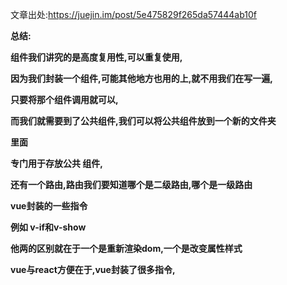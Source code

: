 文章出处:https://juejin.im/post/5e475829f265da57444ab10f 

**总结:** 

**组件我们讲究的是高度复用性,可以重复使用,** 

**因为我们封装一个组件,可能其他地方也用的上,就不用我们在写一遍,** 

**只要将那个组件调用就可以,** 

**而我们就需要到了公共组件,我们可以将公共组件放到一个新的文件夹** 

**里面**

**专门用于存放公共 组件,** 

**还有一个路由,路由我们要知道哪个是二级路由,哪个是一级路由** 

**vue封装的一些指令** 

**例如 v-if和v-show** 

**他两的区别就在于一个是重新渲染dom,一个是改变属性样式** 

**vue与react方便在于,vue封装了很多指令,**